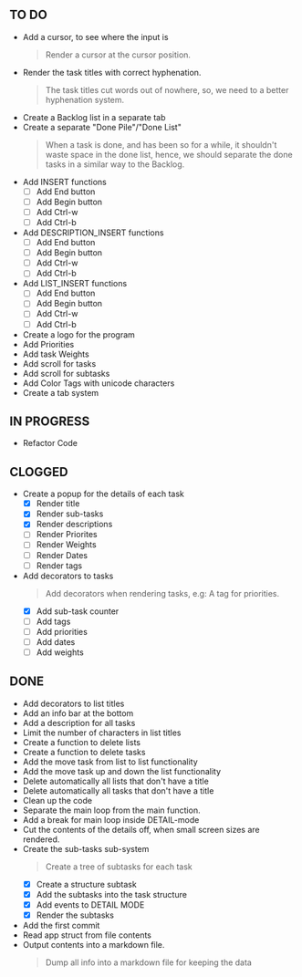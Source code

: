 ## TO DO

- Add a cursor, to see where the input is
    > Render a cursor at the cursor position.
- Render the task titles with correct hyphenation.
    > The task titles cut words out of nowhere, so, we need to a better hyphenation system.
- Create a Backlog list in a separate tab
- Create a separate "Done Pile"/"Done List"
    > When a task is done, and has been so for a while, it shouldn't waste space in the done list, hence, we should separate the done tasks in a similar way to the Backlog.
- Add INSERT functions
    * [ ] Add End button
    * [ ] Add Begin button
    * [ ] Add Ctrl-w
    * [ ] Add Ctrl-b
- Add  DESCRIPTION_INSERT functions
    * [ ] Add End button
    * [ ] Add Begin button
    * [ ] Add Ctrl-w
    * [ ] Add Ctrl-b
- Add   LIST_INSERT functions
    * [ ] Add End button
    * [ ] Add Begin button
    * [ ] Add Ctrl-w
    * [ ] Add Ctrl-b
- Create a logo for the program
- Add Priorities
- Add task Weights
- Add scroll for tasks
- Add scroll for subtasks
- Add Color Tags with unicode characters
- Create a tab system

## IN PROGRESS

- Refactor Code

## CLOGGED

- Create a popup for the details of each task
    * [x] Render title
    * [x] Render sub-tasks
    * [x] Render descriptions
    * [ ] Render Priorites
    * [ ] Render Weights
    * [ ] Render Dates
    * [ ] Render tags
- Add decorators to tasks
    > Add decorators when rendering tasks, e.g: A tag for priorities.
    * [x] Add sub-task counter
    * [ ] Add tags
    * [ ] Add priorities
    * [ ] Add dates
    * [ ] Add weights

## DONE

- Add decorators to list titles
- Add an info bar at the bottom
- Add a description for all tasks
- Limit the number of characters in list titles
- Create a function to delete lists
- Create a function to delete tasks
- Add the move task from list to list functionality
- Add the move task up and down the list functionality
- Delete automatically all lists that don't have a title
- Delete automatically all tasks that don't have a title
- Clean up the code
- Separate the main loop from the main function.
- Add a break for main loop inside DETAIL-mode
- Cut the contents of the details off, when small screen sizes are rendered.
- Create the sub-tasks sub-system
    > Create a tree of subtasks for each task
    * [x] Create a structure subtask
    * [x] Add the subtasks into the task structure
    * [x] Add events to DETAIL MODE
    * [x] Render the subtasks
- Add the first commit
- Read app struct from file contents
- Output contents into a markdown file.
    > Dump all info into a markdown file for keeping the data
